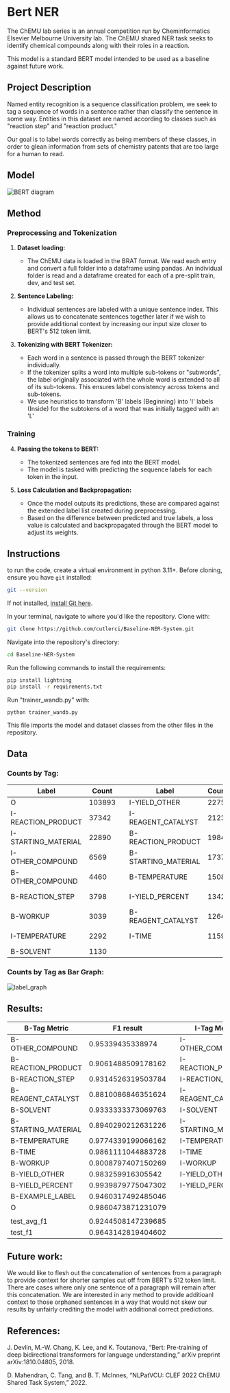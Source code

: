 # Bert NER
The ChEMU lab series is an annual competition run by Cheminformatics Elsevier Melbourne University lab. The ChEMU shared NER task seeks to identify chemical compounds along with their roles in a reaction.

This model is a standard BERT model intended to be used as a baseline against future work. 

## Project Description  
Named entity recognition is a sequence classification problem, we seek to tag a sequence of words in a sentence rather than classify the sentence in some way. Entities in this dataset are named according to classes such as "reaction step" and "reaction product." 

Our goal is to label words correctly as being members of these classes, in order to glean information from sets of chemistry patents that are too large for a human to read. 
## Model
![BERT diagram](https://github.com/cutlerci/Baseline-NER-System/assets/59939625/a378456e-f1ef-42f2-bc40-d3e2f0acd21f)
## Method 

### Preprocessing and Tokenization

1. **Dataset loading:**
    - The ChEMU data is loaded in the BRAT format. We read each entry and convert a full folder into a dataframe using pandas. An individual folder is read and a dataframe created for each of a pre-split train, dev, and test set. 

2. **Sentence Labeling:**
    - Individual sentences are labeled with a unique sentence index. This allows us to concatenate sentences together later if we wish to provide additional context by increasing our input size closer to BERT's 512 token limit.


3. **Tokenizing with BERT Tokenizer:**
    - Each word in a sentence is passed through the BERT tokenizer individually.
    - If the tokenizer splits a word into multiple sub-tokens or "subwords", the label originally associated with the whole word is extended to all of its sub-tokens. This ensures label consistency across tokens and sub-tokens.
    - We use heuristics to transform 'B' labels (Beginning) into 'I' labels (Inside) for the subtokens of a word that was initially tagged with an 'I.'

### Training

4. **Passing the tokens to BERT:**
    - The tokenized sentences are fed into the BERT model.
    - The model is tasked with predicting the sequence labels for each token in the input.

5. **Loss Calculation and Backpropagation:**
    - Once the model outputs its predictions, these are compared against the extended label list created during preprocessing.
    - Based on the difference between predicted and true labels, a loss value is calculated and backpropagated through the BERT model to adjust its weights.

## Instructions
to run the code, create a virtual environment in python 3.11+. 
Before cloning, ensure you have `git` installed:

```bash
git --version
```
If not installed, [install Git here](https://git-scm.com/book/en/v2/Getting-Started-Installing-Git).

In your terminal, navigate to where you'd like the repository. Clone with:

```bash
git clone https://github.com/cutlerci/Baseline-NER-System.git
```
Navigate into the repository's directory:

```bash
cd Baseline-NER-System
```

Run the following commands to install the requirements:

```bash
pip install lightning  
pip install -r requirements.txt
```
Run "trainer_wandb.py" with: 
```
python trainer_wandb.py
```
This file imports the model and dataset classes from the other files in the repository. 



## Data 

### Counts by Tag:
| Label                 | Count  | | Label                 | Count  | | Label                 | Count  |
|-----------------------|--------|-|-----------------------|--------|-|-----------------------|--------|
| O                     | 103893 | | I-YIELD_OTHER         | 2275   | | B-YIELD_OTHER         | 1060   |
| I-REACTION_PRODUCT    | 37342  | | I-REAGENT_CATALYST    | 2123   | | B-TIME                | 1058   |
| I-STARTING_MATERIAL   | 22890  | | B-REACTION_PRODUCT    | 1984   | | B-YIELD_PERCENT       | 954    |
| I-OTHER_COMPOUND      | 6569   | | B-STARTING_MATERIAL   | 1737   | | B-EXAMPLE_LABEL       | 884    |
| B-OTHER_COMPOUND      | 4460   | | B-TEMPERATURE         | 1508   | | I-SOLVENT             | 450    |
| B-REACTION_STEP       | 3798   | | I-YIELD_PERCENT       | 1342   | | I-EXAMPLE_LABEL       | 149    |
| B-WORKUP              | 3039   | | B-REAGENT_CATALYST    | 1264   | | I-WORKUP              | 19     |
| I-TEMPERATURE         | 2292   | | I-TIME                | 1159   | | I-REACTION_STEP       | 11     |
| B-SOLVENT             | 1130   | |                       |        | |                       |        |



### Counts by Tag as Bar Graph:
![label_graph](https://github.com/cutlerci/Baseline-NER-System/assets/59939625/6a2dbb9b-673e-4768-8cb4-610cf81b3e6d)

## Results:
| B-Tag Metric          | F1 result           | | I-Tag Metric               | F1 result           |
|-----------------------|---------------------|-|----------------------------|---------------------|
| B-OTHER_COMPOUND      | 0.95339435338974    | | I-OTHER_COMPOUND           | 0.8769268989562988  |
| B-REACTION_PRODUCT    | 0.9061488509178162  | | I-REACTION_PRODUCT         | 0.9610147476196289  |
| B-REACTION_STEP       | 0.9314526319503784  | | I-REACTION_STEP            | 0.5652173757553101  |
| B-REAGENT_CATALYST    | 0.8810086846351624  | | I-REAGENT_CATALYST         | 0.8906823396682739  |
| B-SOLVENT             | 0.9333333373069763  | | I-SOLVENT                  | 0.9580487608909607  |
| B-STARTING_MATERIAL   | 0.8940290212631226  | | I-STARTING_MATERIAL        | 0.9719192385673523  |
| B-TEMPERATURE         | 0.9774339199066162  | | I-TEMPERATURE              | 0.971531331539154   |
| B-TIME                | 0.9861111044883728  | | I-TIME                     | 0.9834087491035461  |
| B-WORKUP              | 0.9008797407150269  | | I-WORKUP                   | 0.8847235441207886  |
| B-YIELD_OTHER         | 0.983259916305542   | | I-YIELD_OTHER              | 0.9802817106246948  |
| B-YIELD_PERCENT       | 0.9939879775047302  | | I-YIELD_PERCENT            | 0.9808374643325806  |
| B-EXAMPLE_LABEL       | 0.9460317492485046  | |                            |                     |
| O                     | 0.9860473871231079  | |                            |                     |
|                       |                     | |                            |                     |
| test_avg_f1           | 0.9244508147239685  | |                            |                     |
| test_f1               | 0.9643142819404602  | |                            |                     |

## Future work: 
We would like to flesh out the concatenation of sentences from a paragraph to provide context for shorter samples cut off from BERT's 512 token limit. There are cases where only one sentence of a paragraph will remain after this concatenation. We are interested in any method to provide additioanl context to those orphaned sentences in a way that would not skew our results by unfairly crediting the model with additional correct predictions.

## References: 
J. Devlin, M.-W. Chang, K. Lee, and K. Toutanova, “Bert: Pre-training of deep bidirectional transformers for language understanding,” arXiv preprint arXiv:1810.04805, 2018.

D. Mahendran, C. Tang, and B. T. McInnes, “NLPatVCU: CLEF 2022 ChEMU Shared Task System,” 2022.



